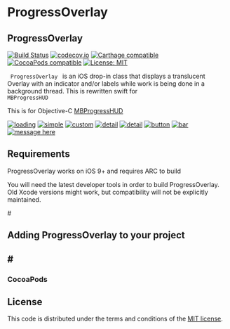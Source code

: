 # ProgressOverlay

<h2>ProgressOverlay</h2>

<p><a href="https://travis-ci.org/matej/MBProgressHUD"><img src="https://camo.githubusercontent.com/96119ef24c508d48a83ed66fca43204f530026cb/68747470733a2f2f7472617669732d63692e6f72672f6d6174656a2f4d4250726f67726573734855442e7376673f6272616e63683d6d6173746572" alt="Build Status" data-canonical-src="https://travis-ci.org/matej/MBProgressHUD.svg?branch=master" style="max-width:100%;"></a> <a href="https://codecov.io/github/matej/MBProgressHUD?branch=master"><img src="https://camo.githubusercontent.com/87ed83229cd374f3455e93e1152ca5557e626660/68747470733a2f2f636f6465636f762e696f2f6769746875622f6d6174656a2f4d4250726f67726573734855442f636f7665726167652e7376673f6272616e63683d6d6173746572" alt="codecov.io" data-canonical-src="https://codecov.io/github/matej/MBProgressHUD/coverage.svg?branch=master" style="max-width:100%;"></a>
 <a href="https://github.com/Carthage/Carthage#adding-frameworks-to-an-application"><img src="https://camo.githubusercontent.com/3dc8a44a2c3f7ccd5418008d1295aae48466c141/68747470733a2f2f696d672e736869656c64732e696f2f62616467652f43617274686167652d636f6d70617469626c652d3442433531442e7376673f7374796c653d666c6174" alt="Carthage compatible" data-canonical-src="https://img.shields.io/badge/Carthage-compatible-4BC51D.svg?style=flat" style="max-width:100%;"></a> <a href="https://cocoapods.org/pods/MBProgressHUD"><img src="https://camo.githubusercontent.com/9c6d6a7c3ded8748d2d3696c93fcfa514b973a6b/68747470733a2f2f696d672e736869656c64732e696f2f636f636f61706f64732f762f4d4250726f67726573734855442e7376673f7374796c653d666c6174" alt="CocoaPods compatible" data-canonical-src="https://img.shields.io/cocoapods/v/MBProgressHUD.svg?style=flat" style="max-width:100%;"></a> <a href="http://opensource.org/licenses/MIT"><img src="https://camo.githubusercontent.com/29a2cc0b8b0b7a3d4e2b5455d8f2502fe301426b/68747470733a2f2f696d672e736869656c64732e696f2f636f636f61706f64732f6c2f4d4250726f67726573734855442e7376673f7374796c653d666c6174" alt="License: MIT" data-canonical-src="https://img.shields.io/cocoapods/l/MBProgressHUD.svg?style=flat" style="max-width:100%;"></a></p>

<code> ProgressOverlay </code> is an iOS drop-in class that displays a translucent Overlay with an indicator and/or labels while work is being done in a background thread. This is rewritten swift for <code> MBProgressHUD </code>

This is for Objective-C <a href="https://github.com/jdg/MBProgressHUD"> MBProgressHUD </a>

<p></p>
<p>
<a href="https://thumbnail0.baidupcs.com/thumbnail/be85e18e85676f20643cb36c840beb44?fid=2718680147-250528-969036162942976&time=1476255600&rt=sh&sign=FDTAER-DCb740ccc5511e5e8fedcff06b081203-k3TiGGCtMQAJGhfhaHF7MmrCrXI%3D&expires=8h&chkv=0&chkbd=0&chkpc=&dp-logid=6624663622952676609&dp-callid=0&size=c256_u256&quality=90">
<img src="https://thumbnail0.baidupcs.com/thumbnail/57a1579d6bdecc8f5f24b38decc13f72?fid=2718680147-250528-820183511600858&time=1476255600&rt=sh&sign=FDTAER-DCb740ccc5511e5e8fedcff06b081203-jPuRRxCdwTyl5pEF2UmCzZpiFv0%3D&expires=8h&chkv=0&chkbd=0&chkpc=&dp-logid=6624869491710936406&dp-callid=0&size=c256_u256&quality=90" alt="loading" data-canonical-src="https://thumbnail0.baidupcs.com/thumbnail/be85e18e85676f20643cb36c840beb44?fid=2718680147-250528-969036162942976&time=1476255600&rt=sh&sign=FDTAER-DCb740ccc5511e5e8fedcff06b081203-k3TiGGCtMQAJGhfhaHF7MmrCrXI%3D&expires=8h&chkv=0&chkbd=0&chkpc=&dp-logid=6624663622952676609&dp-callid=0&size=c256_u256&quality=90" style="max-width:100%;"></a>
<a href="https://thumbnail0.baidupcs.com/thumbnail/57a1579d6bdecc8f5f24b38decc13f72?fid=2718680147-250528-820183511600858&time=1473685200&rt=sh&sign=FDTAER-DCb740ccc5511e5e8fedcff06b081203-LGvmOdtrJVU0Raj02uBvuPlBMG8%3D&expires=8h&chkv=0&chkbd=0&chkpc=&dp-logid=5934840138362816018&dp-callid=0&size=c850_u580&quality=100">
<img src="https://thumbnail0.baidupcs.com/thumbnail/be85e18e85676f20643cb36c840beb44?fid=2718680147-250528-969036162942976&time=1473685200&rt=sh&sign=FDTAER-DCb740ccc5511e5e8fedcff06b081203-P%2FNh14s0vmuRX2%2Bcy09W8QgB2rc%3D&expires=8h&chkv=0&chkbd=0&chkpc=&dp-logid=5934980242262773256&dp-callid=0&size=c10000_u10000&quality=100" alt="simple" data-canonical-src="https://thumbnail0.baidupcs.com/thumbnail/57a1579d6bdecc8f5f24b38decc13f72?fid=2718680147-250528-820183511600858&time=1473685200&rt=sh&sign=FDTAER-DCb740ccc5511e5e8fedcff06b081203-LGvmOdtrJVU0Raj02uBvuPlBMG8%3D&expires=8h&chkv=0&chkbd=0&chkpc=&dp-logid=5934840138362816018&dp-callid=0&size=c850_u580&quality=100" style="max-width:100%;"></a>
<a href="https://thumbnail0.baidupcs.com/thumbnail/1cb23ae90f0005231cb88849fc790365?fid=2718680147-250528-936212323624359&time=1473685200&rt=sh&sign=FDTAER-DCb740ccc5511e5e8fedcff06b081203-2cvjayYXCddOt6j1q0OoI1amFk0%3D&expires=8h&chkv=0&chkbd=0&chkpc=&dp-logid=5934840138362816018&dp-callid=0&size=c850_u580&quality=100">
<img src="https://thumbnail0.baidupcs.com/thumbnail/03ceb68d2a7a8ea577a07e09aff4535c?fid=2718680147-250528-85359207525099&time=1473685200&rt=sh&sign=FDTAER-DCb740ccc5511e5e8fedcff06b081203-o5WB79uV3N%2FUWbL5Me1%2FMoHrqsM%3D&expires=8h&chkv=0&chkbd=0&chkpc=&dp-logid=5934980242262773256&dp-callid=0&size=c10000_u10000&quality=100" alt="custom" data-canonical-src="https://thumbnail0.baidupcs.com/thumbnail/1cb23ae90f0005231cb88849fc790365?fid=2718680147-250528-936212323624359&time=1473685200&rt=sh&sign=FDTAER-DCb740ccc5511e5e8fedcff06b081203-2cvjayYXCddOt6j1q0OoI1amFk0%3D&expires=8h&chkv=0&chkbd=0&chkpc=&dp-logid=5934840138362816018&dp-callid=0&size=c850_u580&quality=100" style="max-width:100%;"></a>
<a href="https://thumbnail0.baidupcs.com/thumbnail/29daf9f4d770a3b9bc377caa34f1f2ab?fid=2718680147-250528-732252968904305&time=1473685200&rt=sh&sign=FDTAER-DCb740ccc5511e5e8fedcff06b081203-WHAnr6aM%2FvuFBLU029d92NqRHjY%3D&expires=8h&chkv=0&chkbd=0&chkpc=&dp-logid=5934840138362816018&dp-callid=0&size=c850_u580&quality=100">
<img src="https://thumbnail0.baidupcs.com/thumbnail/8623ba503c046961abc41445a385adf3?fid=2718680147-250528-27529445525342&time=1473685200&rt=sh&sign=FDTAER-DCb740ccc5511e5e8fedcff06b081203-g%2B0qfDoihLvSpOpzHN5QaLReHo4%3D&expires=8h&chkv=0&chkbd=0&chkpc=&dp-logid=5934980242262773256&dp-callid=0&size=c10000_u10000&quality=100" alt="detail" data-canonical-src="https://thumbnail0.baidupcs.com/thumbnail/29daf9f4d770a3b9bc377caa34f1f2ab?fid=2718680147-250528-732252968904305&time=1473685200&rt=sh&sign=FDTAER-DCb740ccc5511e5e8fedcff06b081203-WHAnr6aM%2FvuFBLU029d92NqRHjY%3D&expires=8h&chkv=0&chkbd=0&chkpc=&dp-logid=5934840138362816018&dp-callid=0&size=c850_u580&quality=100" style="max-width:100%;"></a>
<a href="https://thumbnail0.baidupcs.com/thumbnail/1ff14ec3070990d607451cb19b720d28?fid=2718680147-250528-739593846914753&time=1473685200&rt=sh&sign=FDTAER-DCb740ccc5511e5e8fedcff06b081203-x2XDNzE37DYiRK6uuS1ZPUwBGP8%3D&expires=8h&chkv=0&chkbd=0&chkpc=&dp-logid=5934840138362816018&dp-callid=0&size=c850_u580&quality=100">
<img src="https://thumbnail0.baidupcs.com/thumbnail/25c5ea988483b2fb8bc2d1d561df2c99?fid=2718680147-250528-983438359466802&time=1473685200&rt=sh&sign=FDTAER-DCb740ccc5511e5e8fedcff06b081203-mBOfhfkZB%2BBO8HZr2Y2GVuyjs%2B8%3D&expires=8h&chkv=0&chkbd=0&chkpc=&dp-logid=5934980242262773256&dp-callid=0&size=c10000_u10000&quality=100" alt="detail" data-canonical-src="https://thumbnail0.baidupcs.com/thumbnail/1ff14ec3070990d607451cb19b720d28?fid=2718680147-250528-739593846914753&time=1473685200&rt=sh&sign=FDTAER-DCb740ccc5511e5e8fedcff06b081203-x2XDNzE37DYiRK6uuS1ZPUwBGP8%3D&expires=8h&chkv=0&chkbd=0&chkpc=&dp-logid=5934840138362816018&dp-callid=0&size=c850_u580&quality=100" style="max-width:100%;"></a>
<a href="https://thumbnail0.baidupcs.com/thumbnail/08ff47b764ed3ff88ad030e021d5bd03?fid=2718680147-250528-1069927098675392&time=1473685200&rt=sh&sign=FDTAER-DCb740ccc5511e5e8fedcff06b081203-sfBHseGvzPfoQlSgWJTQZGb%2BdtM%3D&expires=8h&chkv=0&chkbd=0&chkpc=&dp-logid=5934840138362816018&dp-callid=0&size=c850_u580&quality=100">
<img src="https://thumbnail0.baidupcs.com/thumbnail/bfc182176e2dbecb76d30490bc69c67c?fid=2718680147-250528-761696783300768&time=1473685200&rt=sh&sign=FDTAER-DCb740ccc5511e5e8fedcff06b081203-wpCs%2BUVrpbdeWLWNZ9l59oD1ny0%3D&expires=8h&chkv=0&chkbd=0&chkpc=&dp-logid=5934980242262773256&dp-callid=0&size=c10000_u10000&quality=100" alt="button" data-canonical-src="https://thumbnail0.baidupcs.com/thumbnail/08ff47b764ed3ff88ad030e021d5bd03?fid=2718680147-250528-1069927098675392&time=1473685200&rt=sh&sign=FDTAER-DCb740ccc5511e5e8fedcff06b081203-sfBHseGvzPfoQlSgWJTQZGb%2BdtM%3D&expires=8h&chkv=0&chkbd=0&chkpc=&dp-logid=5934840138362816018&dp-callid=0&size=c850_u580&quality=100" style="max-width:100%;"></a>
<a href="https://thumbnail0.baidupcs.com/thumbnail/69fb6b09c212d1cc73d6da1abf57578a?fid=2718680147-250528-720305681032857&time=1473685200&rt=sh&sign=FDTAER-DCb740ccc5511e5e8fedcff06b081203-TSr4KIY06qu3KaUmkOd2at6egK0%3D&expires=8h&chkv=0&chkbd=0&chkpc=&dp-logid=5934840138362816018&dp-callid=0&size=c850_u580&quality=100">
<img src="https://thumbnail0.baidupcs.com/thumbnail/4861bb546085d37f271ce8c2aadeb401?fid=2718680147-250528-24022983731777&time=1473685200&rt=sh&sign=FDTAER-DCb740ccc5511e5e8fedcff06b081203-060BRj6t4xVHse8hFwYNsrB0D4w%3D&expires=8h&chkv=0&chkbd=0&chkpc=&dp-logid=5934980242262773256&dp-callid=0&size=c10000_u10000&quality=100" alt="bar" data-canonical-src="https://thumbnail0.baidupcs.com/thumbnail/69fb6b09c212d1cc73d6da1abf57578a?fid=2718680147-250528-720305681032857&time=1473685200&rt=sh&sign=FDTAER-DCb740ccc5511e5e8fedcff06b081203-TSr4KIY06qu3KaUmkOd2at6egK0%3D&expires=8h&chkv=0&chkbd=0&chkpc=&dp-logid=5934840138362816018&dp-callid=0&size=c850_u580&quality=100" style="max-width:100%;"></a>
<a href="https://thumbnail0.baidupcs.com/thumbnail/1e9a41d4e90407a927befbadf4bf6dd8?fid=2718680147-250528-80949732335003&time=1473685200&rt=sh&sign=FDTAER-DCb740ccc5511e5e8fedcff06b081203-gIcVPfg8u6rCk4zZ6leWzY7NG0g%3D&expires=8h&chkv=0&chkbd=0&chkpc=&dp-logid=5934659058474715089&dp-callid=0&size=c850_u580&quality=100">
<img src="https://thumbnail0.baidupcs.com/thumbnail/02a167e3dd754c4637c97b4ca4f6bbf4?fid=2718680147-250528-239870768002215&time=1473685200&rt=sh&sign=FDTAER-DCb740ccc5511e5e8fedcff06b081203-LM4DOolgbD6wxnCgVpCFTOtOa%2Bc%3D&expires=8h&chkv=0&chkbd=0&chkpc=&dp-logid=5934980242262773256&dp-callid=0&size=c10000_u10000&quality=100" alt="message here" data-canonical-src="https://thumbnail0.baidupcs.com/thumbnail/1e9a41d4e90407a927befbadf4bf6dd8?fid=2718680147-250528-80949732335003&time=1473685200&rt=sh&sign=FDTAER-DCb740ccc5511e5e8fedcff06b081203-gIcVPfg8u6rCk4zZ6leWzY7NG0g%3D&expires=8h&chkv=0&chkbd=0&chkpc=&dp-logid=5934659058474715089&dp-callid=0&size=c850_u580&quality=100" style="max-width:100%;"></a>
</p>


<h2>Requirements</h2>

ProgressOverlay works on iOS 9+ and requires ARC to build

You will need the latest developer tools in order to build ProgressOverlay. Old Xcode versions might work, but compatibility will not be explicitly maintained.

#<h2>Adding ProgressOverlay to your project <h2>

#<h3>CocoaPods</h3>

<h2> License </h2>

<p>This code is distributed under the terms and conditions of the <a href="/sugarAndsugar/ProgressOverlay
/master/row/LICENSE">MIT license</a>.</p>
